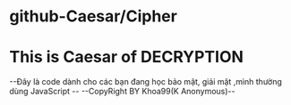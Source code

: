 # github-Caesar/Cipher
# This is Caesar of DECRYPTION 
--Đây là code dành cho các bạn đang học bảo mật, giải mật ,mình thường dùng JavaScript --
--CopyRight BY Khoa99(K Anonymous)--

